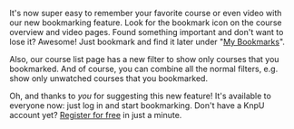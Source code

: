 It's now super easy to remember your favorite course or even video with
our new bookmarking feature. Look for the bookmark icon on the course overview
and video pages. Found something important and don't want to lose it?
Awesome! Just bookmark and find it later under "[My Bookmarks](/profile/bookmarks)".

Also, our course list page has a new filter to show only courses that you
bookmarked. And of course, you can combine all the normal filters, e.g.
show only unwatched courses that you bookmarked.

Oh, and thanks to *you* for suggesting this new feature! It's available to
everyone now: just log in and start bookmarking. Don't have a KnpU account yet?
[Register for free](/signup/) in just a minute.
